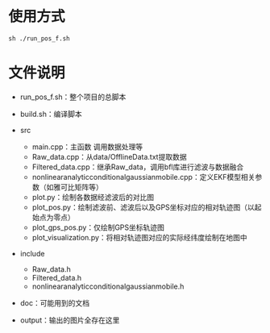 # 使用方式

`sh ./run_pos_f.sh`

# 文件说明

* run_pos_f.sh：整个项目的总脚本

* build.sh：编译脚本

* src

  * main.cpp：主函数 调用数据处理等
  * Raw_data.cpp：从data/OfflineData.txt提取数据
  * Filtered_data.cpp：继承Raw_data，调用bfl库进行滤波与数据融合
  * nonlinearanalyticconditionalgaussianmobile.cpp：定义EKF模型相关参数（如雅可比矩阵等）
  * plot.py：绘制各数据经滤波后的对比图
  * plot_pos.py：绘制滤波前、滤波后以及GPS坐标对应的相对轨迹图（以起始点为零点）
  * plot_gps_pos.py：仅绘制GPS坐标轨迹图
  * plot_visualization.py：将相对轨迹图对应的实际经纬度绘制在地图中

* include

  * Raw_data.h
  * Filtered_data.h
  * nonlinearanalyticconditionalgaussianmobile.h

* doc：可能用到的文档

* output：输出的图片全存在这里

  
